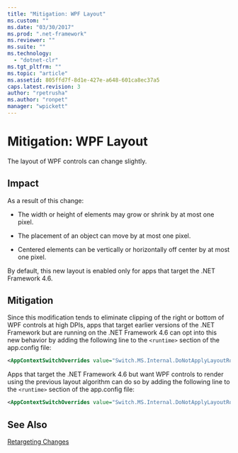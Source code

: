```yaml
---
title: "Mitigation: WPF Layout"
ms.custom: ""
ms.date: "03/30/2017"
ms.prod: ".net-framework"
ms.reviewer: ""
ms.suite: ""
ms.technology: 
  - "dotnet-clr"
ms.tgt_pltfrm: ""
ms.topic: "article"
ms.assetid: 805ffd7f-8d1e-427e-a648-601ca8ec37a5
caps.latest.revision: 3
author: "rpetrusha"
ms.author: "ronpet"
manager: "wpickett"
---
```

# Mitigation: WPF Layout
The layout of WPF controls can change slightly.  
  
## Impact  
 As a result of this change:  
  
-   The width or height of elements may grow or shrink by at most one pixel.  
  
-   The placement of an object can move by at most one pixel.  
  
-   Centered elements can be vertically or horizontally off center by at most one pixel.  
  
 By default, this new layout is enabled only for apps that target the .NET Framework 4.6.  
  
## Mitigation  
 Since this modification tends to eliminate clipping of the right or bottom of WPF controls at high DPIs, apps that target earlier versions of the .NET Framework but are running on the .NET Framework 4.6 can opt into this new behavior by adding the following line to the `<runtime>` section of the app.config file:  
  
```xml  
<AppContextSwitchOverrides value="Switch.MS.Internal.DoNotApplyLayoutRoundingToMarginsAndBorderThickness=false" />  
```  
  
 Apps that target the .NET Framework 4.6 but want WPF controls to render using the previous layout algorithm can do so by adding the following line to the  `<runtime>` section of the app.config file:  
  
```xml  
<AppContextSwitchOverrides value="Switch.MS.Internal.DoNotApplyLayoutRoundingToMarginsAndBorderThickness=true" />  
```  
  
## See Also  
 [Retargeting Changes](../../../docs/framework/migration-guide/retargeting-changes-in-the-net-framework-4-6.md)
